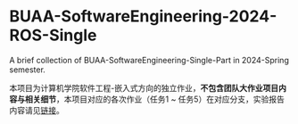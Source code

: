 # BUAA-SoftwareEngineering-2024-ROS-Single
A brief collection of BUAA-SoftwareEngineering-Single-Part in 2024-Spring semester.

本项目为计算机学院软件工程-嵌入式方向的独立作业，**不包含团队大作业项目内容与相关细节**，本项目对应的各次作业（任务1 \~ 任务5）在对应分支，实验报告内容请见[链接](https://cookedbear.top/)。
